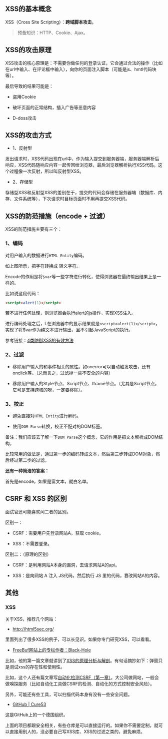 


## XSS的基本概念

XSS（Cross Site Scripting）：**跨域脚本攻击**。

> 预备知识：HTTP、Cookie、Ajax。


## XSS的攻击原理

XSS攻击的核心原理是：不需要你做任何的登录认证，它会通过合法的操作（比如在url中输入、在评论框中输入），向你的页面注入脚本（可能是js、hmtl代码块等）。

最后导致的结果可能是：

- 盗用Cookie

- 破坏页面的正常结构，插入广告等恶意内容

- D-doss攻击

## XSS的攻击方式

- 1、反射型

发出请求时，XSS代码出现在url中，作为输入提交到服务器端，服务器端解析后响应，XSS代码随响应内容一起传回给浏览器，最后浏览器解析执行XSS代码。这个过程像一次反射，所以叫反射型XSS。

- 2、存储型

存储型XSS和反射型XSS的差别在于，提交的代码会存储在服务器端（数据库、内存、文件系统等），下次请求时目标页面时不用再提交XSS代码。

## XSS的防范措施（encode + 过滤）

XSS的防范措施主要有三个：

### 1、编码

对用户输入的数据进行`HTML Entity`编码。

如上图所示，把字符转换成 转义字符。


Encode的作用是将`$var`等一些字符进行转化，使得浏览器在最终输出结果上是一样的。

比如说这段代码：

```html
<script>alert(1)</script>
```

若不进行任何处理，则浏览器会执行alert的js操作，实现XSS注入。

进行编码处理之后，L在浏览器中的显示结果就是`<script>alert(1)</script>`，实现了将$var作为纯文本进行输出，且不引起JavaScript的执行。

参考链接：[4类防御XSS的有效方法](https://www.jianshu.com/p/599fcd03fd3b)


### 2、过滤

- 移除用户输入的和事件相关的属性。如onerror可以自动触发攻击，还有onclick等。（总而言之，过滤掉一些不安全的内容）

- 移除用户输入的Style节点、Script节点、Iframe节点。（尤其是Script节点，它可是支持跨域的呀，一定要移除）。

### 3、校正

- 避免直接对`HTML Entity`进行解码。

- 使用`DOM Parse`转换，校正不配对的DOM标签。

备注：我们应该去了解一下`DOM Parse`这个概念，它的作用是把文本解析成DOM结构。


比较常用的做法是，通过第一步的编码转成文本，然后第三步转成DOM对象，然后经过第二步的过滤。

**还有一种简洁的答案：**

首先是encode，如果是富文本，就白名单。


## CSRF 和 XSS 的区别

面试官还可能喜欢问二者的区别。

区别一：

- CSRF：需要用户先登录网站A，获取 cookie。

- XSS：不需要登录。


区别二：（原理的区别）

- CSRF：是利用网站A本身的漏洞，去请求网站A的api。

- XSS：是向网站 A 注入 JS代码，然后执行 JS 里的代码，篡改网站A的内容。


## 其他

### XSS

关于XSS，推荐几个网站：

- <http://html5sec.org/>

里面列出了很多XSS的例子，可以长见识。如果你专门研究XSS，可以看看。

- [FreeBuf网站上的专栏作者：Black-Hole](http://www.freebuf.com/author/black-hole)

比如，他的第一篇文章就讲到了[XSS的原理分析与解剖](http://www.freebuf.com/articles/web/40520.html)。有句话摘抄如下：弹窗只是测试xss的存在性和使用性。

比如，这个人还有篇文章写[自动化检测CSRF（第一章）](http://www.freebuf.com/articles/web/107207.html)。大公司做网站，一般会做嗅探服务（比如自动化工具做CSRF的检测、自动化的方式控制安全风险）。

另外，可能还有些工具，可以扫描代码本身有没有一些安全问题。

- [GitHub | Cure53](https://github.com/cure53)

这是GitHub上的一个德国组织。

上面的项目都跟安全相关，有些仓库是可以直接运行的。如果你不需要定制，就可以直接用别人的，没必要自己写XSS库、XSS的过滤之类的，避免麻烦。

